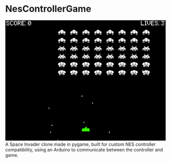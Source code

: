 # NesControllerGame
 <img src="./Game-Preview.PNG" title="Preview" alt="Game-Preview" />
A Space Invader clone made in pygame, built for custom NES controller compatibility, using an Arduino to communicate between the controller and game.
